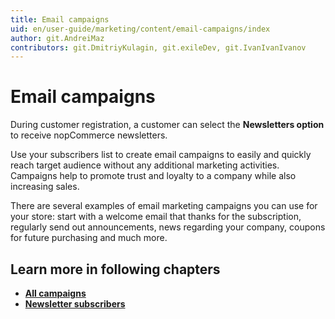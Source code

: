 ```yaml
---
title: Email campaigns
uid: en/user-guide/marketing/content/email-campaigns/index
author: git.AndreiMaz
contributors: git.DmitriyKulagin, git.exileDev, git.IvanIvanIvanov
---
```


# Email campaigns

During customer registration, a customer can select the **Newsletters option** to receive nopCommerce newsletters.

Use your subscribers list to create email campaigns to easily and quickly reach target audience without any additional marketing activities. Campaigns help to promote trust and loyalty to a company while also increasing sales.

There are several examples of email marketing campaigns you can use for your store: start with a welcome email that thanks for the subscription,  regularly send out announcements,  news regarding your company, coupons for future purchasing and much more.

## Learn more in following chapters

- **[All campaigns](xref:en/user-guide/marketing/content/email-campaigns/all-campaigns)**
- **[Newsletter subscribers](xref:en/user-guide/marketing/content/email-campaigns/newsletter-subscribers)**
